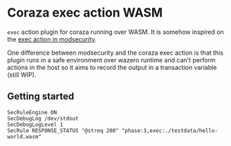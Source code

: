 # Coraza exec action WASM

`exec` action plugin for coraza running over WASM. It is somehow inspired on the [exec action in modsecurity](https://github.com/SpiderLabs/ModSecurity/wiki/Reference-Manual-%28v3.x%29#exec).

One difference between modsecurity and the coraza exec action is that this plugin runs in a safe environment over wazero runtime and can't perform actions in the host so it aims to record the output in a transaction variable (still WIP).

## Getting started

```modsecurity
SecRuleEngine ON
SecDebugLog /dev/stdout
SecDebugLogLevel 1
SecRule RESPONSE_STATUS "@streq 200" "phase:3,exec:./testdata/hello-world.wasm"
```
